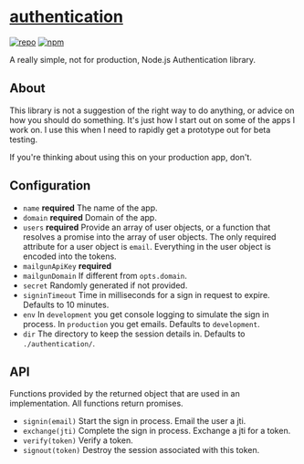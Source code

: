 # [authentication](https://github.com/ryanburnette/authentication)

[![repo](https://img.shields.io/badge/repository-Github-black.svg?style=flat-square)](https://github.com/ryanburnette/authentication)
[![npm](https://img.shields.io/badge/package-NPM-green.svg?style=flat-square)](https://www.npmjs.com/package/@ryanburnette/authentication)

A really simple, not for production, Node.js Authentication library.

## About

This library is not a suggestion of the right way to do anything, or advice on
how you should do something. It's just how I start out on some of the apps I
work on. I use this when I need to rapidly get a prototype out for beta testing.

If you're thinking about using this on your production app, don't.

## Configuration

- `name` **required** The name of the app.
- `domain` **required** Domain of the app.
- `users` **required** Provide an array of user objects, or a function that
  resolves a promise into the array of user objects. The only required attribute
  for a user object is `email`. Everything in the user object is encoded into
  the tokens.
- `mailgunApiKey` **required**
- `mailgunDomain` If different from `opts.domain`.
- `secret` Randomly generated if not provided.
- `signinTimeout` Time in milliseconds for a sign in request to expire. Defaults
  to 10 minutes.
- `env` In `development` you get console logging to simulate the sign in
  process. In `production` you get emails. Defaults to `development`.
- `dir` The directory to keep the session details in. Defaults to
  `./authentication/`.

## API

Functions provided by the returned object that are used in an implementation.
All functions return promises.

- `signin(email)` Start the sign in process. Email the user a jti.
- `exchange(jti)` Complete the sign in process. Exchange a jti for a token.
- `verify(token)` Verify a token.
- `signout(token)` Destroy the session associated with this token.
